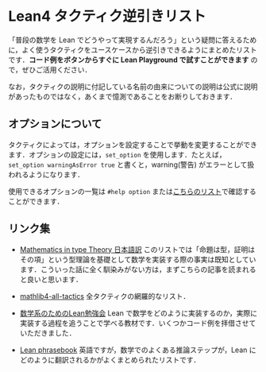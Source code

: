 # Lean4 タクティク逆引きリスト

「普段の数学を Lean でどうやって実現するんだろう」という疑問に答えるために，よく使うタクティクをユースケースから逆引きできるようにまとめたリストです．**コード例をボタンからすぐに Lean Playground で試すことができます** ので，ぜひご活用ください．

なお，タクティクの説明に付記している名前の由来についての説明は公式に説明があったものではなく，あくまで憶測であることをお断りしておきます．

## オプションについて

タクティクによっては，オプションを設定することで挙動を変更することができます．オプションの設定には，`set_option` を使用します．たとえば，`set_option warningAsError true` と書くと，warning(警告) がエラーとして扱われるようになります．

使用できるオプションの一覧は `#help option` または[こちらのリスト](https://github.com/Seasawher/mathlib4-options/blob/main/options.md)で確認することができます．

## リンク集

* [Mathematics in type Theory 日本語訳](https://zenn.dev/leanja/articles/math_in_type_theory) このリストでは「命題は型，証明はその項」という型理論を基礎として数学を実装する際の事実は既知としています．こういった話に全く馴染みがない方は，まずこちらの記事を読まれると良いと思います．

* [mathlib4-all-tactics](https://github.com/haruhisa-enomoto/mathlib4-all-tactics/blob/main/all-tactics.md) 全タクティクの網羅的なリスト．

* [数学系のためのLean勉強会](https://github.com/yuma-mizuno/lean-math-workshop) Lean で数学をどのように実装するのか，実際に実装する過程を追うことで学べる教材です．いくつかコード例を拝借させていただきました．

* [Lean phrasebook](https://docs.google.com/spreadsheets/d/1Gsn5al4hlpNc_xKoXdU6XGmMyLiX4q-LFesFVsMlANo/edit#gid=0) 英語ですが，数学でのよくある推論ステップが，Lean にどのように翻訳されるかがよくまとめられたリストです．